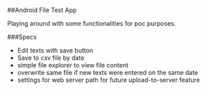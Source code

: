 ##Android File Test App

Playing around with some functionalities for poc purposes.

###Specs
- Edit texts with save button
- Save to csv file by date
- simple file explorer to view file content
- overwrite same file if new texts were entered on the same date
- settings for web server path for future upload-to-server feature
